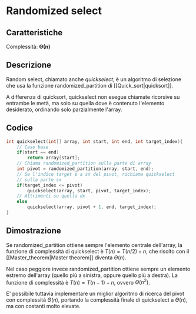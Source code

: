 # Randomized select
## Caratteristiche
Complessità: $\boldsymbol{\Theta(n)}$

## Descrizione
Random select, chiamato anche *quickselect*, è un algoritmo di selezione che usa la funzione randomized_partition di [[Quick_sort|quicksort]].

A differenza di quicksort, quickselect non esegue chiamate ricorsive su entrambe le metà, ma solo su quella dove è contenuto l'elemento desiderato, ordinando solo parzialmente l'array.

## Codice
````c
int quickselect(int[] array, int start, int end, int target_index){
	// Caso base
	if(start == end)
		return array[start];
	// Chiama randomized_partition sulla parte di array
	int pivot = randomized_partition(array, start, end);
	// Se l'indice target è a sx del pivot, richiama quickselect
	// sulla parte sx
	if(target_index <= pivot)
		quickselect(array, start, pivot, target_index);
	// Altrimenti su quella dx
	else
		quickselect(array, pivot + 1, end, target_index);
}
````
## Dimostrazione
Se randomized_partition ottiene sempre l'elemento centrale dell'array, la funzione di complessità di quickselect è $T(n) = T(n/2)+n$, che risolto con il [[Master_theorem|Master theorem]] diventa $\Theta(n)$.

Nel caso peggiore invece randomized_partition ottiene sempre un elemento estremo dell'array (quello più a sinistra, oppure quello più a destra).
La funzione di complessità è $T(n) = T(n-1)+n$, ovvero $\Theta(n^2)$.

E' possibile tuttavia implementare un miglior algoritmo di ricerca del pivot con complessità $\Theta(n)$, portando la complessità finale di quickselect a $\Theta(n)$, ma con costanti molto elevate.